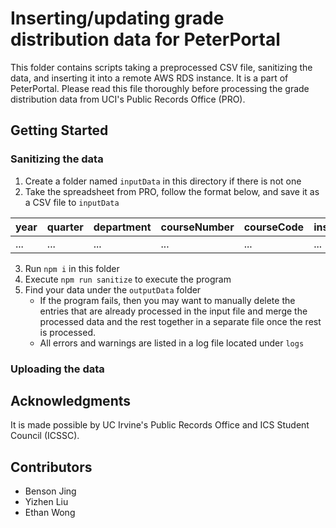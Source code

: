 # Inserting/updating grade distribution data for PeterPortal
This folder contains scripts taking a preprocessed CSV file, sanitizing the data, and inserting it into a remote AWS RDS instance. It is a part of PeterPortal. Please read this file thoroughly before processing the grade distribution data from UCI's Public Records Office (PRO).

## Getting Started
### Sanitizing the data
1. Create a folder named `inputData` in this directory if there is not one
2. Take the spreadsheet from PRO, follow the format below, and save it as a CSV file to `inputData`

  | year | quarter | department | courseNumber | courseCode | instructors | a | b | c | d | f | p | np | w | gpaAvg
  |--------|----------|----------------------------|--------------|------------|-------------|-------------|-------------|-------------|-------------|-------------|-------------|--------------|--------|-----------|
  | ...    | ...      | ...                        | ...          | ...        | ...         | ...         | ...         | ...         | ...         | ...         | ...         | ...         | ...          | ...    | | ...    | ...       |
3. Run `npm i` in this folder
4. Execute `npm run sanitize` to execute the program
5. Find your data under the `outputData` folder
   + If the program fails, then you may want to manually delete the entries that are already processed in the input file and merge the processed data and the rest together in a separate file once the rest is processed.
   + All errors and warnings are listed in a log file located under `logs`

### Uploading the data

## Acknowledgments
It is made possible by UC Irvine's Public Records Office and ICS Student Council (ICSSC).

## Contributors
+ Benson Jing
+ Yizhen Liu
+ Ethan Wong
